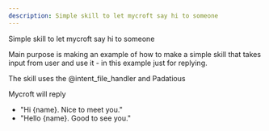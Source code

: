 ```yaml
---
description: Simple skill to let mycroft say hi to someone
---
```

Simple skill to let mycroft say hi to someone

Main purpose is making an example of how to make a simple skill that takes input from user and use it  - in this example just for replying.

The skill uses the @intent_file_handler and Padatious

Mycroft will reply
- "Hi {name}. Nice to meet you."
- "Hello {name}. Good to see you."
